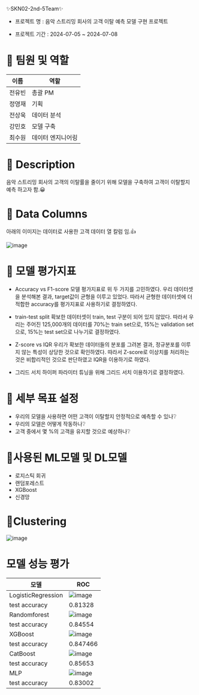 ✨SKN02-2nd-5Team✨

- 프로젝트 명 : 음악 스트리밍 회사의 고객 이탈 예측 모델 구현 프로젝트 

- 프로젝트 기간 : 2024-07-05 ~ 2024-07-08

# 👀 팀원 및 역할

| 이름     | 역할            |
|----------|-----------------|
| 전유빈   | 총괄 PM         |
| 정영재   | 기획            |
| 전상욱   | 데이터 분석     |
| 강민호   | 모델 구축       |
| 최수원   | 데이터 엔지니어링|

# 👀 Description
음악 스트리밍 회사의 고객의 이탈률을 줄이기 위해 모델을 구축하여 고객이 이탈할지 예측 하고자 함.😀



# 👀 Data Columns
아래의 이미지는 데이터로 사용한 고객 데이터 열 칼럼 임.👍 

![image](https://github.com/SKNETWORKS-FAMILY-AICAMP/SKN02-2nd-5Team/assets/169418269/1c2a41ef-ae08-45fc-9bfe-74b268cfc5c2)



# 👀 모델 평가지표 

- Accuracy vs F1-score
모델 평가지표로 위 두 가지를 고민하였다. 우리 데이터셋을 분석해본 결과, target값이 균형을 이루고 있었다. 따라서 균형한 데이터셋에 더 적합한 accuracy를 평가지표로 사용하기로 결정하였다.


- train-test split
확보한 데이터셋이 train, test 구분이 되어 있지 않았다. 따라서 우리는 주어진 125,000개의 데이터를 70%는 train set으로, 15%는 validation set으로, 15%는 test set으로 나누기로 결정하였다.


- Z-score vs IQR
우리가 확보한 데이터들의 분포를 그려본 결과, 정규분포를 이루지 않는 특성이 상당한 것으로 확인하였다. 따라서 Z-score로 이상치를 처리하는 것은 비합리적인 것으로 판단하였고 IQR을 이용하기로 하였다.


- 그리드 서치
하이퍼 파라미터 튜닝을 위해 그리드 서치 이용하기로 결정하였다.


# 👀 세부 목표 설정 
- 우리의 모델을 사용하면 어떤 고객이 이탈할지 안정적으로 예측할 수 있나❔
- 우리의 모델은 어떻게 작동하나❔
- 고객 중에서 몇 %의 고객을 유지할 것으로 예상하나❔

# 👀사용된 ML모델 및 DL모델 
- 로지스틱 회귀
- 랜덤포레스트
- XGBoost
- 신경망


# 👀Clustering
![image](https://github.com/SKNETWORKS-FAMILY-AICAMP/SKN02-2nd-5Team/assets/127372470/ebe03fa1-acea-4be1-91d2-28a6d4227851)



# 모델 성능 평가
| 모델                 | ROC            |
|----------------------|-----------------|
| LogisticRegression   | ![image](https://github.com/SKNETWORKS-FAMILY-AICAMP/SKN02-2nd-5Team/assets/127372470/28bb8820-c9e9-4653-a573-c1ac74ca2b3d) |
| test accuracy | 0.81328 |
| Randomforest   | ![image](https://github.com/SKNETWORKS-FAMILY-AICAMP/SKN02-2nd-5Team/assets/127372470/90827e7a-5f1d-441d-a38b-3d2d97b2cb64)|
| test accuracy | 0.84554 |
| XGBoost   | ![image](https://github.com/SKNETWORKS-FAMILY-AICAMP/SKN02-2nd-5Team/assets/127372470/a6704b4e-bcdc-484c-a02f-91d6b3e0f138)|
| test accuracy | 0.847466 |
| CatBoost   | ![image](https://github.com/SKNETWORKS-FAMILY-AICAMP/SKN02-2nd-5Team/assets/127372470/3c196c98-6573-4d15-98e6-9389ca334b0c)|
| test accuracy | 0.85653 |
| MLP  | ![image](https://github.com/SKNETWORKS-FAMILY-AICAMP/SKN02-2nd-5Team/assets/127372470/3e933c3b-3dce-4647-bcdb-d5c80a18f9b0)|
| test accuracy | 0.83002 |
